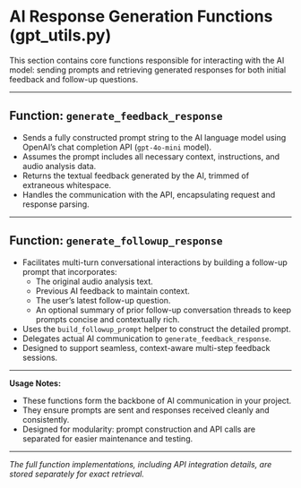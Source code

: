 # AI Response Generation Functions (gpt_utils.py)

This section contains core functions responsible for interacting with the AI model:
sending prompts and retrieving generated responses for both initial feedback and follow-up questions.

---

## Function: `generate_feedback_response`

- Sends a fully constructed prompt string to the AI language model using OpenAI’s chat completion API (`gpt-4o-mini` model).  
- Assumes the prompt includes all necessary context, instructions, and audio analysis data.  
- Returns the textual feedback generated by the AI, trimmed of extraneous whitespace.  
- Handles the communication with the API, encapsulating request and response parsing.

---

## Function: `generate_followup_response`

- Facilitates multi-turn conversational interactions by building a follow-up prompt that incorporates:  
  - The original audio analysis text.  
  - Previous AI feedback to maintain context.  
  - The user’s latest follow-up question.  
  - An optional summary of prior follow-up conversation threads to keep prompts concise and contextually rich.  
- Uses the `build_followup_prompt` helper to construct the detailed prompt.  
- Delegates actual AI communication to `generate_feedback_response`.  
- Designed to support seamless, context-aware multi-step feedback sessions.

---

**Usage Notes:**

- These functions form the backbone of AI communication in your project.  
- They ensure prompts are sent and responses received cleanly and consistently.  
- Designed for modularity: prompt construction and API calls are separated for easier maintenance and testing.

---

*The full function implementations, including API integration details, are stored separately for exact retrieval.*
